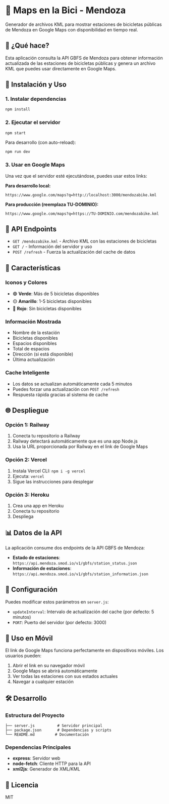 # 🚴 Maps en la Bici - Mendoza

Generador de archivos KML para mostrar estaciones de bicicletas públicas de Mendoza en Google Maps con disponibilidad en tiempo real.

## 🎯 ¿Qué hace?

Esta aplicación consulta la API GBFS de Mendoza para obtener información actualizada de las estaciones de bicicletas públicas y genera un archivo KML que puedes usar directamente en Google Maps.

## 🚀 Instalación y Uso

### 1. Instalar dependencias
```bash
npm install
```

### 2. Ejecutar el servidor
```bash
npm start
```

Para desarrollo (con auto-reload):
```bash
npm run dev
```

### 3. Usar en Google Maps

Una vez que el servidor esté ejecutándose, puedes usar estos links:

**Para desarrollo local:**
```
https://www.google.com/maps?q=http://localhost:3000/mendozabike.kml
```

**Para producción (reemplaza TU-DOMINIO):**
```
https://www.google.com/maps?q=https://TU-DOMINIO.com/mendozabike.kml
```

## 📡 API Endpoints

- `GET /mendozabike.kml` - Archivo KML con las estaciones de bicicletas
- `GET /` - Información del servidor y uso
- `POST /refresh` - Fuerza la actualización del cache de datos

## 🎨 Características

### Iconos y Colores
- 🟢 **Verde**: Más de 5 bicicletas disponibles
- 🟡 **Amarillo**: 1-5 bicicletas disponibles  
- 🔴 **Rojo**: Sin bicicletas disponibles

### Información Mostrada
- Nombre de la estación
- Bicicletas disponibles
- Espacios disponibles
- Total de espacios
- Dirección (si está disponible)
- Última actualización

### Cache Inteligente
- Los datos se actualizan automáticamente cada 5 minutos
- Puedes forzar una actualización con `POST /refresh`
- Respuesta rápida gracias al sistema de cache

## 🌐 Despliegue

### Opción 1: Railway
1. Conecta tu repositorio a Railway
2. Railway detectará automáticamente que es una app Node.js
3. Usa la URL proporcionada por Railway en el link de Google Maps

### Opción 2: Vercel
1. Instala Vercel CLI: `npm i -g vercel`
2. Ejecuta: `vercel`
3. Sigue las instrucciones para desplegar

### Opción 3: Heroku
1. Crea una app en Heroku
2. Conecta tu repositorio
3. Despliega

## 📊 Datos de la API

La aplicación consume dos endpoints de la API GBFS de Mendoza:

- **Estado de estaciones**: `https://api.mendoza.smod.io/v1/gbfs/station_status.json`
- **Información de estaciones**: `https://api.mendoza.smod.io/v1/gbfs/station_information.json`

## 🔧 Configuración

Puedes modificar estos parámetros en `server.js`:

- `updateInterval`: Intervalo de actualización del cache (por defecto: 5 minutos)
- `PORT`: Puerto del servidor (por defecto: 3000)

## 📱 Uso en Móvil

El link de Google Maps funciona perfectamente en dispositivos móviles. Los usuarios pueden:

1. Abrir el link en su navegador móvil
2. Google Maps se abrirá automáticamente
3. Ver todas las estaciones con sus estados actuales
4. Navegar a cualquier estación

## 🛠️ Desarrollo

### Estructura del Proyecto
```
├── server.js          # Servidor principal
├── package.json       # Dependencias y scripts
└── README.md         # Documentación
```

### Dependencias Principales
- **express**: Servidor web
- **node-fetch**: Cliente HTTP para la API
- **xml2js**: Generador de XML/KML

## 📄 Licencia

MIT
